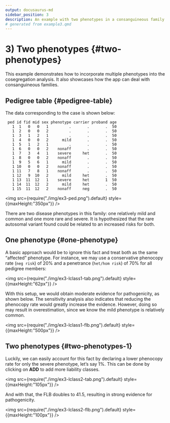 ```yaml
---
output: docusaurus-md
sidebar_position: 3
description: An example with two phenotypes in a consanguineous family.
# generated from example3.qmd
---
```


# 3) Two phenotypes {#two-phenotypes}

This example demonstrates how to incorporate multiple phenotypes into
the cosegregation analysis. It also showcases how the app can deal with
consanguineous families.

## Pedigree table {#pedigree-table}

The data corresponding to the case is shown below:

``` text
 ped id fid mid sex phenotype carrier proband age
   1  1   0   0   1         .       .       .  50
   1  2   0   0   2         .       .       .  50
   1  3   1   2   1         .       .       .  50
   1  4   0   0   2      mild       .       .  50
   1  5   1   2   1         .       .       .  50
   1  6   0   0   2    nonaff       .       .  50
   1  7   3   4   1    severe     het       .  50
   1  8   0   0   2    nonaff       .       .  50
   1  9   5   6   1      mild       .       .  50
   1 10   0   0   2    nonaff       .       .  50
   1 11   7   8   1    nonaff       .       .  50
   1 12   9  10   2      mild     het       .  50
   1 13  11  12   1    severe     het       1  50
   1 14  11  12   2      mild     het       .  50
   1 15  11  12   2    nonaff     neg       .  50
```

<img src={require("./img/ex3-ped.png").default} style={{maxHeight:"350px"}} />

There are two disease phenotypes in this family: one relatively mild and
common and one more rare and severe. It is hypothesized that the rare
autosomal variant found could be related to an increased risks for both.

## One phenotype {#one-phenotype}

A basic approach would be to ignore this fact and treat both as the same
“affected” phenotype. For instance, we may use a conservative phenocopy
rate (`neg risk`) of 20% and a penetrance (`het/hom risk`) of 70% for
all pedigree members:

<img src={require("./img/ex3-lclass1-tab.png").default} style={{maxHeight:"62px"}} />

With this setup, we would obtain moderate evidence for pathogenicity, as
shown below. The sensitivity analysis also indicates that reducing the
phenocopy rate would greatly increase the evidence. However, doing so
may result in overestimation, since we know the mild phenotype is
relatively common.

<img src={require("./img/ex3-lclass1-flb.png").default} style={{maxHeight:"500px"}} />

## Two phenotypes {#two-phenotypes-1}

Luckily, we can easily account for this fact by declaring a lower
phenocopy rate for only the severe phenotype, let’s say 1%. This can be
done by clicking on **ADD** to add more liability classes.

<img src={require("./img/ex3-lclass2-tab.png").default} style={{maxHeight:"105px"}} />

And with that, the FLB doubles to 41.5, resulting in strong evidence for
pathogenicity.

<img src={require("./img/ex3-lclass2-flb.png").default} style={{maxHeight:"100px"}} />

